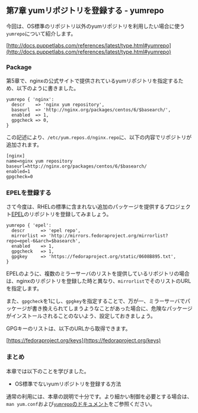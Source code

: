 ## 第7章 yumリポジトリを登録する - yumrepo

今回は、OS標準のリポジトリ以外のyumリポジトリを利用したい場合に使う
`yumrepo`について紹介します。

[http://docs.puppetlabs.com/references/latest/type.html#yumrepo](http://docs.puppetlabs.com/references/latest/type.html#yumrepo)

### Package

第5章で、nginxの公式サイトで提供されているyumリポジトリを指定するため、以下のように書きました。

```
yumrepo { 'nginx':
  descr    => 'nginx yum repository',
  baseurl  => 'http://nginx.org/packages/centos/6/$basearch/',
  enabled  => 1,
  gpgcheck => 0,
}
```

この記述により、`/etc/yum.repos.d/nginx.repo`に、以下の内容でリポジトリが追加されます。

```
[nginx]
name=nginx yum repository
baseurl=http://nginx.org/packages/centos/6/$basearch/
enabled=1
gpgcheck=0
```

### EPELを登録する

さて今度は、RHELの標準に含まれない追加のパッケージを提供するプロジェクト[EPEL](http://fedoraproject.org/wiki/EPEL)のリポジトリを登録してみましょう。

```
yumrepo { 'epel':
  descr      => 'epel repo',
  mirrorlist => 'http://mirrors.fedoraproject.org/mirrorlist?repo=epel-6&arch=$basearch',
  enabled    => 1,
  gpgcheck   => 1,
  gpgkey     => 'https://fedoraproject.org/static/0608B895.txt',
}
```

EPELのように、複数のミラーサーバのリストを提供しているリポジトリの場合は、nginxのリポジトリを登録した時と異なり、`mirrorlist`でそのリストのURLを指定します。

また、`gpgcheck`を1にし、`gpgkey`を指定することで、万が一、ミラーサーバでパッケージが書き換えられてしまうようなことがあった場合に、危険なパッケージがインストールされることのないよう、設定しておきましょう。

GPGキーのリストは、以下のURLから取得できます。

[https://fedoraproject.org/keys](https://fedoraproject.org/keys)

### まとめ

本章では以下のことを学びました。

  * OS標準でないyumリポジトリを登録する方法

通常の利用には、本章の説明で十分です。より細かい制御を必要とする場合は、`man yum.conf`および[`yumrepo`のドキュメント](http://docs.puppetlabs.com/references/latest/type.html#yumrepo)をご参照ください。
